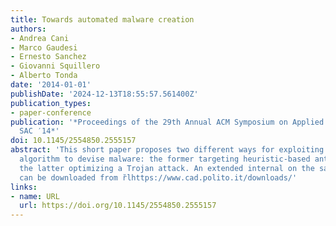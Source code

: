 ```yaml
---
title: Towards automated malware creation
authors:
- Andrea Cani
- Marco Gaudesi
- Ernesto Sanchez
- Giovanni Squillero
- Alberto Tonda
date: '2014-01-01'
publishDate: '2024-12-13T18:55:57.561400Z'
publication_types:
- paper-conference
publication: '*Proceedings of the 29th Annual ACM Symposium on Applied Computing -
  SAC ′14*'
doi: 10.1145/2554850.2555157
abstract: 'This short paper proposes two different ways for exploiting an evolutionary
  algorithm to devise malware: the former targeting heuristic-based anti-virus scanner;
  the latter optimizing a Trojan attack. An extended internal on the same the subject
  can be downloaded from r̆lhttps://www.cad.polito.it/downloads/'
links:
- name: URL
  url: https://doi.org/10.1145/2554850.2555157
---
```

